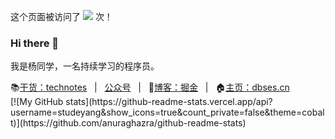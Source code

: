 这个页面被访问了 <span>![](https://visitor-badge.glitch.me/badge?page_id=github.com/studeyang)</span> 次！

### Hi there 👋

我是杨同学，一名持续学习的程序员。

<div>
📚<a href="https://www.studeyang.tech/#/README">干货：technotes</a>
&nbsp;&nbsp;|&nbsp;&nbsp;
<a href="https://camo.githubusercontent.com/76bf22c0fd86e7692f3527fc9bae39b63cf356eadba5451a12bdec576397e29c/68747470733a2f2f746563686e6f7465732e6f73732d636e2d7368656e7a68656e2e616c6979756e63732e636f6d2f323032322f7172636f64655f666f725f67685f3864303861646430653561365f3235382e6a7067" target="_blank">公众号</a>
&nbsp;&nbsp;|&nbsp;&nbsp;
🚀<a href="https://juejin.cn/user/2594503173605767/posts“ target="_blank">博客：掘金</a>
&nbsp;&nbsp;|&nbsp;&nbsp;
🏠<a href="https://www.dbses.cn“ target="_blank">主页：dbses.cn</a></div>
[![My GitHub stats](https://github-readme-stats.vercel.app/api?username=studeyang&show_icons=true&count_private=false&theme=cobalt)](https://github.com/anuraghazra/github-readme-stats)

